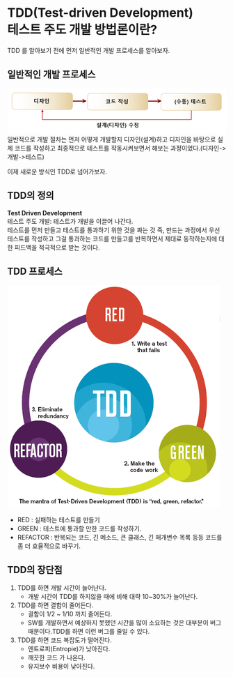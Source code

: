 # **TDD(Test-driven Development)**<br>테스트 주도 개발 방법론이란?
TDD 를 알아보기 전에 먼저 일반적인 개발 프로세스를 알아보자.  
## 일반적인 개발 프로세스  
![common process](./img/commonProcess.png)   
일반적으로 개발 절차는 먼저 어떻게 개발할지 디자인(설계)하고 디자인을 바탕으로 실제 코드를 작성하고 최종적으로 테스트를 작동시켜보면서 해보는 과정이었다.(디자인->개발->테스트)  
  
이제 새로운 방식인 TDD로 넘어가보자.  
## TDD의 정의  
**Test Driven Development**  
테스트 주도 개발: 테스트가 개발을 이끌어 나간다.  
테스트를 먼저 만들고 테스트를 통과하기 위한 것을 짜는 것 즉, 만드는 과정에서 우선 테스트를 작성하고 그걸 통과하는 코드를 만들고를 반복하면서 제대로 동작하는지에 대한 피드백을 적극적으로 받는 것이다.  
## TDD 프로세스  
![TDD process](./img/tddProcess.png)  
* RED : 실패하는 테스트를 만들기  
* GREEN : 테스트에 통과할 만한 코드를 작성하기.  
* REFACTOR : 반복되는 코드, 긴 메소드, 큰 클래스, 긴 매개변수 목록 등등 코드를 좀 더 효율적으로 바꾸기.  
## TDD의 장단점  
1. TDD를 하면 개발 시간이 늘어난다.  
    * 개발 시간이 TDD를 하지않을 때에 비해 대략 10~30%가 늘어난다.  
2. TDD를 하면 결함이 줄어든다.  
    * 결함이 1/2 ~ 1/10 까지 줄어든다.  
    * SW를 개발하면서 예상하지 못했던 시간을 많이 소요하는 것은 대부분이 버그때문이다.TDD를 하면 이런 버그를 줄일 수 있다.  
3. TDD를 하면 코드 복잡도가 떨어진다.  
    * 엔트로피(Entropie)가 낮아진다.  
    * 깨끗한 코드 가 나온다.
    * 유지보수 비용이 낮아진다.
